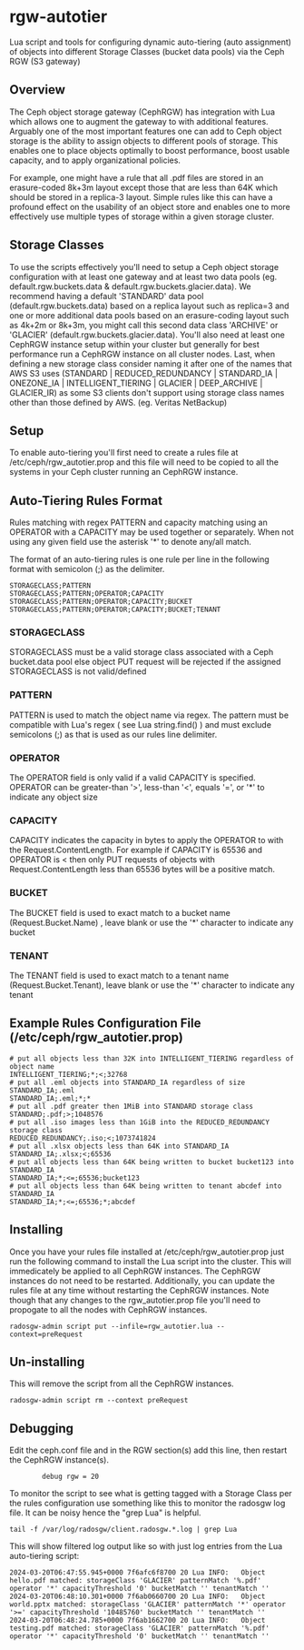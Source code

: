 # rgw-autotier
Lua script and tools for configuring dynamic auto-tiering (auto assignment) of objects into different Storage Classes (bucket data pools) via the Ceph RGW (S3 gateway)


## Overview

The Ceph object storage gateway (CephRGW) has integration with Lua which allows one to augment the gateway to with additional features.  Arguably one of the most important features one can add to Ceph object storage is the ability to assign objects to different pools of storage.  This enables one to place objects optimally to boost performance, boost usable capacity, and to apply organizational policies.

For example, one might have a rule that all .pdf files are stored in an erasure-coded 8k+3m layout except those that are less than 64K which should be stored in a replica-3 layout.  Simple rules like this can have a profound effect on the usability of an object store and enables one to more effectively use multiple types of storage within a given storage cluster.

## Storage Classes

To use the scripts effectively you'll need to setup a Ceph object storage configuration with at least one gateway and at least two data pools (eg. default.rgw.buckets.data & default.rgw.buckets.glacier.data).  We recommend having a default 'STANDARD' data pool (default.rgw.buckets.data) based on a replica layout such as replica=3 and one or more additional data pools based on an erasure-coding layout such as 4k+2m or 8k+3m, you might call this second data class 'ARCHIVE' or 'GLACIER' (default.rgw.buckets.glacier.data). You'll also need at least one CephRGW instance setup within your cluster but generally for best performance run a CephRGW instance on all cluster nodes. Last, when defining a new storage class consider naming it after one of the names that AWS S3 uses (STANDARD | REDUCED_REDUNDANCY | STANDARD_IA | ONEZONE_IA | INTELLIGENT_TIERING | GLACIER | DEEP_ARCHIVE | GLACIER_IR) as some S3 clients don't support using storage class names other than those defined by AWS. (eg. Veritas NetBackup)

## Setup

To enable auto-tiering you'll first need to create a rules file at /etc/ceph/rgw_autotier.prop and this file will need to be copied to all the systems in your Ceph cluster running an CephRGW instance.  

## Auto-Tiering Rules Format

Rules matching with regex PATTERN and capacity matching using an OPERATOR with a CAPACITY may be used together or separately.  When not using any given field use the asterisk '*' to denote any/all match.

The format of an auto-tiering rules is one rule per line in the following format with semicolon (;) as the delimiter.

```
STORAGECLASS;PATTERN
STORAGECLASS;PATTERN;OPERATOR;CAPACITY
STORAGECLASS;PATTERN;OPERATOR;CAPACITY;BUCKET
STORAGECLASS;PATTERN;OPERATOR;CAPACITY;BUCKET;TENANT
```

### STORAGECLASS

STORAGECLASS must be a valid storage class associated with a Ceph bucket.data pool else object PUT request will be rejected if the assigned STORAGECLASS is not valid/defined

### PATTERN

PATTERN is used to match the object name via regex. The pattern must be compatible with Lua's regex ( see Lua string.find() ) and must exclude semicolons (;) as that is used as our rules line delimiter.

### OPERATOR

The OPERATOR field is only valid if a valid CAPACITY is specified.  OPERATOR can be greater-than '>', less-than '<', equals '=', or '*' to indicate any object size

### CAPACITY

CAPACITY indicates the capacity in bytes to apply the OPERATOR to with the Request.ContentLength.  For example if CAPACITY is 65536 and OPERATOR is < then only PUT requests of objects with Request.ContentLength less than 65536 bytes will be a positive match.

### BUCKET

The BUCKET field is used to exact match to a bucket name (Request.Bucket.Name) , leave blank or use the '*' character to indicate any bucket

### TENANT

The TENANT field is used to exact match to a tenant name (Request.Bucket.Tenant), leave blank or use the '*' character to indicate any tenant


## Example Rules Configuration File (/etc/ceph/rgw_autotier.prop)

```
# put all objects less than 32K into INTELLIGENT_TIERING regardless of object name
INTELLIGENT_TIERING;*;<;32768
# put all .eml objects into STANDARD_IA regardless of size
STANDARD_IA;.eml
STANDARD_IA;.eml;*;*
# put all .pdf greater then 1MiB into STANDARD storage class
STANDARD;.pdf;>;1048576
# put all .iso images less than 1GiB into the REDUCED_REDUNDANCY storage class
REDUCED_REDUNDANCY;.iso;<;1073741824
# put all .xlsx objects less than 64K into STANDARD_IA
STANDARD_IA;.xlsx;<;65536
# put all objects less than 64K being written to bucket bucket123 into STANDARD_IA
STANDARD_IA;*;<=;65536;bucket123
# put all objects less than 64K being written to tenant abcdef into STANDARD_IA
STANDARD_IA;*;<=;65536;*;abcdef
```

## Installing

Once you have your rules file installed at /etc/ceph/rgw_autotier.prop just run the following command to install the Lua script into the cluster.  This will immedicately be applied to all CephRGW instances.  The CephRGW instances do not need to be restarted.  Additionally, you can update the rules file at any time without restarting the CephRGW instances.  Note though that any changes to the rgw_autotier.prop file you'll need to propogate to all the nodes with CephRGW instances.

```
radosgw-admin script put --infile=rgw_autotier.lua --context=preRequest
```

## Un-installing

This will remove the script from all the CephRGW instances.

```
radosgw-admin script rm --context preRequest
```

## Debugging

Edit the ceph.conf file and in the RGW section(s) add this line, then restart the CephRGW instance(s).
```
        debug rgw = 20
```

To monitor the script to see what is getting tagged with a Storage Class per the rules configuration use something like this to monitor the radosgw log file.  It can be noisy hence the "grep Lua" is helpful.

```
tail -f /var/log/radosgw/client.radosgw.*.log | grep Lua
```

This will show filtered log output like so with just log entries from the Lua auto-tiering script:

```
2024-03-20T06:47:55.945+0000 7f6afc6f8700 20 Lua INFO:   Object hello.pdf matched: storageClass 'GLACIER' patternMatch '%.pdf' operator '*' capacityThreshold '0' bucketMatch '' tenantMatch ''
2024-03-20T06:48:10.301+0000 7f6ab0660700 20 Lua INFO:   Object world.pptx matched: storageClass 'GLACIER' patternMatch '*' operator '>=' capacityThreshold '10485760' bucketMatch '' tenantMatch ''
2024-03-20T06:48:24.785+0000 7f6ab1662700 20 Lua INFO:   Object testing.pdf matched: storageClass 'GLACIER' patternMatch '%.pdf' operator '*' capacityThreshold '0' bucketMatch '' tenantMatch ''
```

